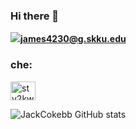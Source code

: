 ### Hi there 👋
<img src="https://img.shields.io/badge/gmail-EA4335?style=flat-square&logo=james4230@g.skku.edu&logoColor=white" /><strong>james4230@g.skku.edu</strong>

<h3 align="left">che:</h3>
<a href="https://instagram.com/stv2kwak" target="blank"><img align="center" src="https://raw.githubusercontent.com/rahuldkjain/github-profile-readme-generator/master/src/images/icons/Social/instagram.svg" alt="stv2kwak" height="30" width="40" /></a>


![JackCokebb GitHub stats](https://github-readme-stats.vercel.app/api?username=JackCokebb&show_icons=true&theme=radical)


